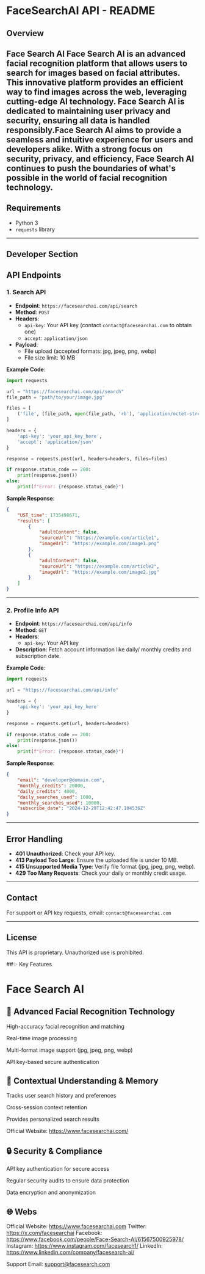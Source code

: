 # FaceSearchAI API - README

## Overview

Face Search AI Face Search AI is an advanced facial recognition platform that allows users to search for images based on facial attributes. This innovative platform provides an efficient way to find images across the web, leveraging cutting-edge AI technology. Face Search AI is dedicated to maintaining user privacy and security, ensuring all data is handled responsibly.Face Search AI aims to provide a seamless and intuitive experience for users and developers alike. With a strong focus on security, privacy, and efficiency, Face Search AI continues to push the boundaries of what's possible in the world of facial recognition technology.
---

## Requirements

- Python 3
- `requests` library

---


## Developer Section

## API Endpoints

### 1. **Search API**

- **Endpoint**: `https://facesearchai.com/api/search`
- **Method**: `POST`
- **Headers**:
  - `api-key`: Your API key (contact `contact@facesearchai.com` to obtain one)
  - `accept`: `application/json`
- **Payload**:
  - File upload (accepted formats: jpg, jpeg, png, webp)
  - File size limit: 10 MB

**Example Code**:

```python
import requests

url = "https://facesearchai.com/api/search"
file_path = "path/to/your/image.jpg"

files = [
    ('file', (file_path, open(file_path, 'rb'), 'application/octet-stream'))
]

headers = {
    'api-key': 'your_api_key_here',
    'accept': 'application/json'
}

response = requests.post(url, headers=headers, files=files)

if response.status_code == 200:
    print(response.json())
else:
    print(f"Error: {response.status_code}")
```

**Sample Response**:

```json
{
    "UST_time": 1735498671,
    "results": [
        {
            "adultContent": false,
            "sourceUrl": "https://example.com/article1",
            "imageUrl": "https://example.com/image1.png"
        },
        {
            "adultContent": false,
            "sourceUrl": "https://example.com/article2",
            "imageUrl": "https://example.com/image2.jpg"
        }
    ]
}
```

---

### 2. **Profile Info API**

- **Endpoint**: `https://facesearchai.com/api/info`
- **Method**: `GET`
- **Headers**:
  - `api-key`: Your API key
- **Description**: Fetch account information like daily/ monthly credits and subscription date.

**Example Code**:

```python
import requests

url = "https://facesearchai.com/api/info"

headers = {
    'api-key': 'your_api_key_here'
}

response = requests.get(url, headers=headers)

if response.status_code == 200:
    print(response.json())
else:
    print(f"Error: {response.status_code}")
```

**Sample Response**:

```json
{
    "email": "developer@domain.com",
    "monthly_credits": 20000,
    "daily_credits": 4000,
    "daily_searches_used": 1000,
    "monthly_searches_used": 10000,
    "subscribe_date": "2024-12-29T12:42:47.104536Z"
}
```

---

## Error Handling

- **401 Unauthorized**: Check your API key.
- **413 Payload Too Large**: Ensure the uploaded file is under 10 MB.
- **415 Unsupported Media Type**: Verify file format (jpg, jpeg, png, webp).
- **429 Too Many Requests**: Check your daily or monthly credit usage.

---

## Contact

For support or API key requests, email: `contact@facesearchai.com`

---

## License

This API is proprietary. Unauthorized use is prohibited.




##✨ Key Features



# Face Search AI

## 🤖 Advanced Facial Recognition Technology

High-accuracy facial recognition and matching

Real-time image processing

Multi-format image support (jpg, jpeg, png, webp)

API key-based secure authentication




## 🧠 Contextual Understanding & Memory

Tracks user search history and preferences

Cross-session context retention

Provides personalized search results

Official Website: https://www.facesearchai.com/



## 🔒 Security & Compliance

API key authentication for secure access

Regular security audits to ensure data protection

Data encryption and anonymization



## 🌐 Webs

Official Website: https://www.facesearchai.com
Twitter: https://x.com/facesearchai
Facebook: https://www.facebook.com/people/Face-Search-AI/61567500925978/
Instagram: https://www.instagram.com/facesearch1/
LinkedIn: https://www.linkedin.com/company/facesearch-ai/

Support Email: support@facesearch.com


